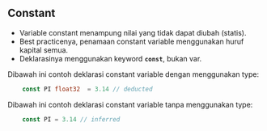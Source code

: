 ## Constant

- Variable constant menampung nilai yang tidak dapat diubah (statis).
- Best practicenya, penamaan constant variable menggunakan huruf kapital semua.
- Deklarasinya menggunakan keyword **`const`**, bukan var.

Dibawah ini contoh deklarasi constant variable dengan menggunakan type:

```go
    const PI float32  = 3.14 // deducted
```

Dibawah ini contoh deklarasi constant variable tanpa menggunakan type:

```go
    const PI = 3.14 // inferred
```